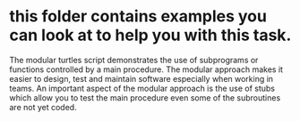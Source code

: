 # this folder contains examples you can look at to help you with this task.
The modular turtles script demonstrates the use of subprograms or functions controlled by a main procedure.
The modular approach makes it easier to design, test and maintain software especially when working in teams.
An important aspect of the modular approach is the use of stubs which allow you to test the main procedure even some of the subroutines are not yet coded.
